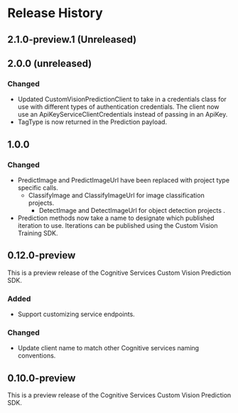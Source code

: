 # Release History

## 2.1.0-preview.1 (Unreleased)


## 2.0.0 (unreleased)
### Changed
- Updated CustomVisionPredictionClient to take in a credentials class for use with different types of authentication credentials. The client now use an ApiKeyServiceClientCredentials instead of passing in an ApiKey.
- TagType is now returned in the Prediction payload.

## 1.0.0
### Changed
- PredictImage and PredictImageUrl have been replaced with project type specific calls.
	- ClassifyImage and ClassifyImageUrl for image classification projects.
        - DetectImage and DetectImageUrl for object detection projects .
- Prediction methods now take a name to designate which published iteration to use. Iterations can be published using the Custom Vision Training SDK.

## 0.12.0-preview
This is a preview release of the Cognitive Services Custom Vision Prediction SDK.
### Added
- Support customizing service endpoints.

### Changed
- Update client name to match other Cognitive services naming conventions.

## 0.10.0-preview

This is a preview release of the Cognitive Services Custom Vision Prediction SDK.
